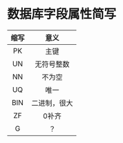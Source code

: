 # 数据库字段属性简写

|  缩写  |   意义   |
| :--: | :----: |
|  PK  |   主键   |
|  UN  | 无符号整数  |
|  NN  |  不为空   |
|  UQ  |   唯一   |
| BIN  | 二进制，很大 |
|  ZF  |  0补齐   |
|  G   |   ？    |

